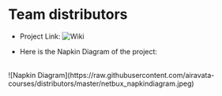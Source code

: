 # Team distributors

* Project Link: ![Wiki](https://github.com/airavata-courses/distributors/wiki)  

* Here is the Napkin Diagram of the project:  
<br>
![Napkin Diagram](https://raw.githubusercontent.com/airavata-courses/distributors/master/netbux_napkindiagram.jpeg)
